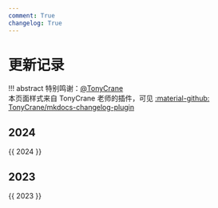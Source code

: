 ```yaml
---
comment: True
changelog: True
---
```


# 更新记录

!!! abstract
    特别鸣谢：[@TonyCrane](https://github.com/TonyCrane)  
    本页面样式来自 TonyCrane 老师的插件，可见 [:material-github: TonyCrane/mkdocs-changelog-plugin](https://github.com/TonyCrane/mkdocs-changelog-plugin)

<style>
.md-typeset h2 {
    margin-top: 0em;
}
</style>

## 2024
{{ 2024 }}

## 2023
{{ 2023 }}